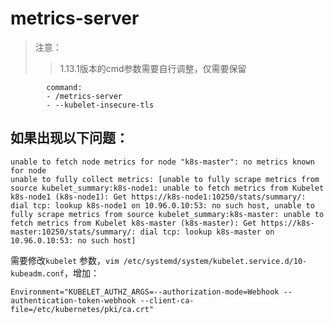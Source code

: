 # metrics-server

>注意：
>>1.13.1版本的cmd参数需要自行调整，仅需要保留
```
        command:
        - /metrics-server
        - --kubelet-insecure-tls
```

## 如果出现以下问题：

```
unable to fetch node metrics for node "k8s-master": no metrics known for node
unable to fully collect metrics: [unable to fully scrape metrics from source kubelet_summary:k8s-node1: unable to fetch metrics from Kubelet k8s-node1 (k8s-node1): Get https://k8s-node1:10250/stats/summary/: dial tcp: lookup k8s-node1 on 10.96.0.10:53: no such host, unable to fully scrape metrics from source kubelet_summary:k8s-master: unable to fetch metrics from Kubelet k8s-master (k8s-master): Get https://k8s-master:10250/stats/summary/: dial tcp: lookup k8s-master on 10.96.0.10:53: no such host]
```

需要修改`kubelet` 参数，`vim /etc/systemd/system/kubelet.service.d/10-kubeadm.conf`，增加：

```
Environment="KUBELET_AUTHZ_ARGS=--authorization-mode=Webhook --authentication-token-webhook --client-ca-file=/etc/kubernetes/pki/ca.crt"
```
